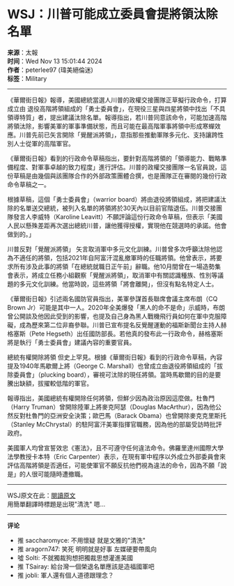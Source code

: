 # WSJ：川普可能成立委員會提將領汰除名單

**来源**：太報  
**时间**：Wed Nov 13 15:01:44 2024  
**作者**：peterlee97 (瑋美絕倫迷)  
**标签**：Military  

---

《華爾街日報》報導，美國總統當選人川普的政權交接團隊正草擬行政命令，打算成立由 退役高階將領組成的「勇士委員會」，在現役三星與四星將領中找出「不具領導特質」者，提出建議汰除名單。報導指出，若川普同意該命令，可能加速高階將領汰除，影響美軍的軍事準備狀態，而且可能在最高階軍事將領中形成寒蟬效應。川普先前已矢言開除「覺醒派將領」，意指那些推動軍隊多元化、支持讓跨性別人士從軍的高階軍官。

《華爾街日報》看到的行政命令草稿指出，要針對高階將領的「領導能力、戰略準備程度、對軍事卓越的致力程度」進行評估。川普的政權交接團隊一名官員說，這份草稿是由幾個與該團隊合作的外部政策團體合撰，也是團隊正在審閱的幾份行政命令草稿之一。

根據草稿，這個「勇士委員會」（warrior board）將由退役將領組成，將把建議汰除的名單送交總統，被列入名單的將領將於30天內以目前官階退伍。川普交接團隊發言人李威特（Karoline Leavitt）不願評論這份行政命令草稿，但表示「美國人民以懸殊差距再次選出總統川普，讓他獲得授權，實現他在競選時的承諾。他會做到的。」

川普反對「覺醒派將領」 矢言取消軍中多元文化訓練。川普曾多次呼籲汰除他認為不適任的將領，包括2021年自阿富汗混亂撤軍時的任職將領。他曾表示，將要求所有涉及此事的將領「在總統就職日正午前」辭職。他10月間曾在一場造勢集會表示，將成立任務小組觀察「覺醒派將領」，取消軍中有關認識種族、性別等議題的多元文化訓練。他當時說，這些將領「將會離開」，但沒有點名特定人士。

《華爾街日報》引述兩名國防官員指出，美軍參謀首長聯席會議主席布朗（CQ Brown Jr）可能是其中一人。2020年全美爆發「黑人的命不是命」示威時，布朗曾公開談及他因此受到的影響，也提及自己身為黑人戰機飛行員如何在軍中克服障礙，成為歷來第二位非裔參聯。川普已宣布提名反覺醒運動的福斯新聞台主持人赫格塞斯（Pete Hegseth）出任國防部長。若他真的發布此一行政命令，赫格塞斯將是執行「勇士委員會」建議內容的重要官員。

總統有權開除將領 但史上罕見。根據《華爾街日報》看到的行政命令草稿，內容提及1940年馬歇爾上將（George C. Marshall）也曾成立由退役將領組成的「拔除委員會」（plucking board），審視可汰除的現任將領。當時馬歇爾的目的是要騰出缺額，拔擢較低階的軍官。

報導指出，美國總統有權開除任何將領，但鮮少因為政治原因這麼做。杜魯門（Harry Truman）曾開除陸軍上將麥克阿瑟（Douglas MacArthur），因為他公然反對杜魯門的亞洲安全決策；歐巴馬（Barack Obama）也曾開除麥克克里斯托（Stanley McChrystal）的駐阿富汗美軍指揮官職務，因為他的部屬受訪時批評政府。

美國軍人均曾宣誓效忠《憲法》，且不可遵守任何違法命令。佛羅里達州國際大學法學教授卡本特（Eric Carpenter）表示，在現有軍中程序以外成立外部委員會來評估高階將領是否適任，可能使軍官不願反抗他們視為違法的命令，因為不願「說是」的人很可能隨時遭撤職。

---

WSJ原文在此：[閱讀原文](https://reurl.cc/ky4nkq)  
用簡單翻譯時標題是出現"清洗" 嗯...

---

**评论** 

- 推 saccharomyce: 不用懷疑 就是文雅的"清洗"
- 推 aragorn747: 笑死 明明就是好事 左媒硬要帶風向
- 噓 Solti: 不就獨裁狗想把獨裁思想灌進美國
- 推 TSairay: 給台灣一個榮退名單應該是造福國軍吧
- 推 jobli: 軍人還有個人道德跟理念？